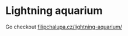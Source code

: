 # Lightning aquarium

Go checkout [filipchalupa.cz/lightning-aquarium/](https://filipchalupa.cz/lightning-aquarium/)
